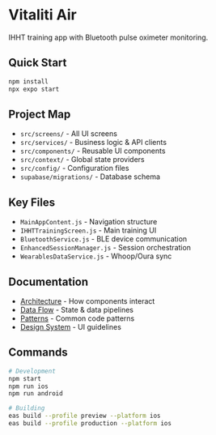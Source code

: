 # Vitaliti Air

IHHT training app with Bluetooth pulse oximeter monitoring.

## Quick Start

```bash
npm install
npx expo start
```

## Project Map

- `src/screens/` - All UI screens
- `src/services/` - Business logic & API clients  
- `src/components/` - Reusable UI components
- `src/context/` - Global state providers
- `src/config/` - Configuration files
- `supabase/migrations/` - Database schema

## Key Files

- `MainAppContent.js` - Navigation structure
- `IHHTTrainingScreen.js` - Main training UI
- `BluetoothService.js` - BLE device communication
- `EnhancedSessionManager.js` - Session orchestration
- `WearablesDataService.js` - Whoop/Oura sync

## Documentation

- [Architecture](docs/architecture.md) - How components interact
- [Data Flow](docs/data-flow.md) - State & data pipelines
- [Patterns](docs/patterns.md) - Common code patterns
- [Design System](docs/design-system.md) - UI guidelines

## Commands

```bash
# Development
npm start
npm run ios
npm run android

# Building
eas build --profile preview --platform ios
eas build --profile production --platform ios
```